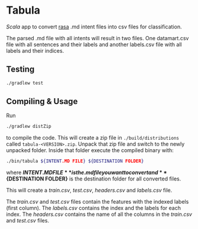 # Tabula
_Scala_ app to convert [rasa](http://rasa.com/) .md intent files into csv files for classification.

The parsed .md file with all intents will result in two files. One datamart.csv file with all
sentences and their labels and another labels.csv file with all labels and their indices.

## Testing
```bash
./gradlew test
```

## Compiling & Usage
Run
```bash
./gradlew distZip
```
to compile the code. This will create a zip file in `./build/distributions` called `tabula-<VERSION>.zip`.
Unpack that zip file and switch to the newly unpacked folder. Inside that folder execute the compiled
binary with:

```bash
./bin/tabula ${INTENT.MD FILE} ${DESTINATION FOLDER}
```
where **${INTENT.MD FILE}** is the .md file you want to convert and **${DESTINATION FOLDER}** is the
destination folder for all converted files.

This will create a _train.csv_, _test.csv_, _headers.csv_ and _labels.csv_ file.

The _train.csv_ and _test.csv_ files contain the features with the indexed labels (first column).
The _labels.csv_ contains the index and the labels for each index. The _headers.csv_ contains the name
of all the columns in the _train.csv_ and _test.csv_ files.
